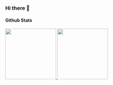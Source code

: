 ### Hi there 👋


#### Github Stats
<a href="https://github.com/thliang01">
  <img height="160em" src="https://github-readme-stats.vercel.app/api?username=thliang01&show_icons=true&include_all_commits=true&custom_title=GitHub+Stats&theme=cobalt">

  <img height="160em" src="https://github-readme-stats.vercel.app/api/top-langs/?username=thliang01&layout=compact&theme=material-palenight">

</a>
